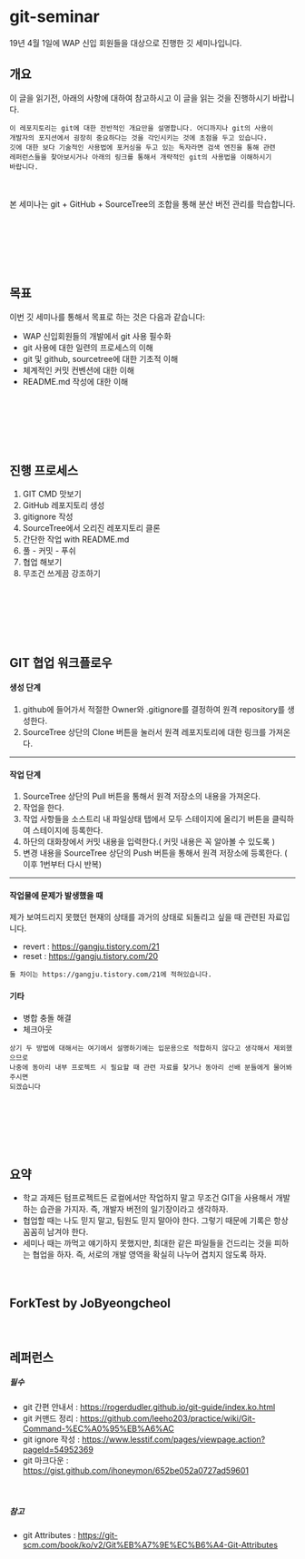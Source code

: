 # git-seminar
19년 4월 1일에 WAP 신입 회원들을 대상으로 진행한 깃 세미나입니다.


## 개요
이 글을 읽기전, 아래의 사항에 대하여 참고하시고 이 글을 읽는 것을 진행하시기 바랍니다.
```
이 레포지토리는 git에 대한 전반적인 개요만을 설명합니다. 어디까지나 git의 사용이
개발자의 포지션에서 굉장히 중요하다는 것을 각인시키는 것에 초점을 두고 있습니다.
깃에 대한 보다 기술적인 사용법에 포커싱을 두고 있는 독자라면 검색 엔진을 통해 관련
레퍼런스들을 찾아보시거나 아래의 링크를 통해서 개략적인 git의 사용법을 이해하시기
바랍니다.
```

　

본 세미나는 git + GitHub + SourceTree의 조합을 통해 분산 버전 관리를 학습합니다.

　

　

　
## 목표
이번 깃 세미나를 통해서 목표로 하는 것은 다음과 같습니다:
- WAP 신입회원들의 개발에서 git 사용 필수화
- git 사용에 대한 일련의 프로세스의 이해
- git 및 github, sourcetree에 대한 기초적 이해
- 체계적인 커밋 컨벤션에 대한 이해
- README.md 작성에 대한 이해

　

　

　
## 진행 프로세스
1. GIT CMD 맛보기
2. GitHub 레포지토리 생성
3. gitignore 작성
4. SourceTree에서 오리진 레포지토리 클론
5. 간단한 작업 with README.md
6. 풀 - 커밋 - 푸쉬
7. 협업 해보기
8. 무조건 쓰게끔 강조하기

　

　

　
## GIT 협업 워크플로우
#### 생성 단계
1. github에 들어가서 적절한 Owner와 .gitignore를 결정하여 원격 repository를 생성한다.
2. SourceTree 상단의 Clone 버튼을 눌러서 원격 레포지토리에 대한 링크를 가져온다.
---
#### 작업 단계
1. SourceTree 상단의 Pull 버튼을 통해서 원격 저장소의 내용을 가져온다.
2. 작업을 한다.
3. 작업 사항들을 소스트리 내 파일상태 탭에서 모두 스테이지에 올리기 버튼을 클릭하여 스테이지에 등록한다.
4. 하단의 대화창에서 커밋 내용을 입력한다.( 커밋 내용은 꼭 알아볼 수 있도록 )
5. 변경 내용을 SourceTree 상단의 Push 버튼을 통해서 원격 저장소에 등록한다.
( 이후 1번부터 다시 반복)
---
#### 작업물에 문제가 발생했을 때
제가 보여드리지 못했던 현재의 상태를 과거의 상태로 되돌리고 싶을 때 관련된 자료입니다.
- revert : https://gangju.tistory.com/21
- reset : https://gangju.tistory.com/20
```
둘 차이는 https://gangju.tistory.com/21에 적혀있습니다.
```
#### 기타
- 병합 충돌 해결
- 체크아웃
```
상기 두 방법에 대해서는 여기에서 설명하기에는 입문용으로 적합하지 않다고 생각해서 제외했으므로
나중에 동아리 내부 프로젝트 시 필요할 때 관련 자료를 찾거나 동아리 선배 분들에게 물어봐주시면
되겠습니다
```

　

　

　


## 요약
- 학교 과제든 텀프로젝트든 로컬에서만 작업하지 말고 무조건 GIT을 사용해서 개발하는 습관을 가지자.
  즉, 개발자 버전의 일기장이라고 생각하자.
- 협업할 때는 나도 믿지 말고, 팀원도 믿지 말아야 한다. 그렇기 때문에 기록은 항상 꼼꼼히 남겨야 한다.
- 세미나 때는 까먹고 얘기하지 못했지만, 최대한 같은 파일들을 건드리는 것을 피하는 협업을 하자.
  즉, 서로의 개발 영역을 확실히 나누어 겹치지 않도록 하자.

　

## ForkTest by JoByeongcheol

　

## 레퍼런스
##### 필수
 - git 간편 안내서 : https://rogerdudler.github.io/git-guide/index.ko.html
 - git 커맨드 정리 : https://github.com/leeho203/practice/wiki/Git-Command-%EC%A0%95%EB%A6%AC
 - git ignore 작성 : https://www.lesstif.com/pages/viewpage.action?pageId=54952369
 - git 마크다운 : https://gist.github.com/ihoneymon/652be052a0727ad59601

　
##### 참고
 - git Attributes : https://git-scm.com/book/ko/v2/Git%EB%A7%9E%EC%B6%A4-Git-Attributes
